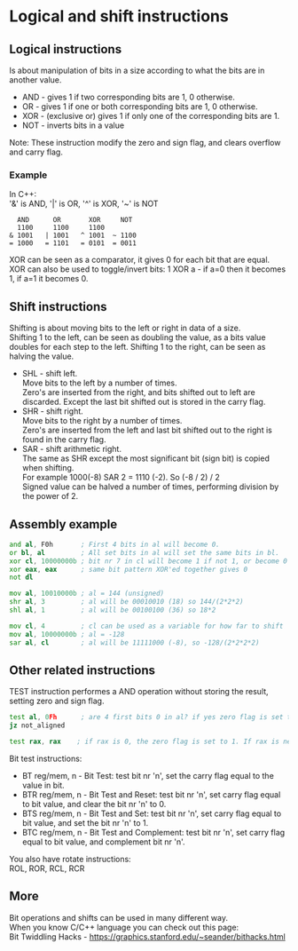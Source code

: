 # Logical and shift instructions

## Logical instructions
Is about manipulation of bits in a size according to what the bits are in another value.

- AND - gives 1 if two corresponding bits are 1, 0 otherwise. <br>
- OR - gives 1 if one or both corresponding bits are 1, 0 otherwise. <br>
- XOR - (exclusive or) gives 1 if only one of the corresponding bits are 1. <br>
- NOT - inverts bits in a value

Note: These instruction modify the zero and sign flag, and clears overflow and carry flag.

### Example
In C++: <br>
'&' is AND, '|' is OR, '^' is XOR, '~' is NOT
```
  AND      OR       XOR     NOT
  1100     1100     1100
& 1001   | 1001   ^ 1001  ~ 1100
= 1000   = 1101   = 0101  = 0011
```
XOR can be seen as a comparator, it gives 0 for each bit that are equal. <br>
XOR can also be used to toggle/invert bits: 1 XOR a - if a=0 then it becomes 1, if a=1 it becomes 0.

## Shift instructions
Shifting is about moving bits to the left or right in data of a size. <br>
Shifting 1 to the left, can be seen as doubling the value, as a bits value doubles for each step to the left.
Shifting 1 to the right, can be seen as halving the value.

- SHL - shift left. <br>
  Move bits to the left by a number of times. <br>
  Zero's are inserted from the right, and bits shifted out to left are discarded.
  Except the last bit shifted out is stored in the carry flag.  
- SHR - shift right. <br>
  Move bits to the right by a number of times. <br>
  Zero's are inserted from the left and last bit shifted out to the right is found in the carry flag.
- SAR - shift arithmetic right. <br>
  The same as SHR except the most significant bit (sign bit) is copied when shifting. <br>
  For example 1000(-8) SAR 2 = 1110 (-2). So (-8 / 2) / 2 <br>
  Signed value can be halved a number of times, performing division by the power of 2.

## Assembly example
```asm
and al, F0h       ; First 4 bits in al will become 0.
or bl, al         ; All set bits in al will set the same bits in bl.
xor cl, 10000000b ; bit nr 7 in cl will become 1 if not 1, or become 0 if it is 1
xor eax, eax      ; same bit pattern XOR'ed together gives 0
not dl

mov al, 10010000b ; al = 144 (unsigned)
shr al, 3         ; al will be 00010010 (18) so 144/(2*2*2)
shl al, 1         ; al will be 00100100 (36) so 18*2

mov cl, 4         ; cl can be used as a variable for how far to shift
mov al, 10000000b ; al = -128
sar al, cl        ; al will be 11111000 (-8), so -128/(2*2*2*2)
```

## Other related instructions
TEST instruction performes a AND operation without storing the result, setting zero and sign flag. <br>
```asm
test al, 0Fh      ; are 4 first bits 0 in al? if yes zero flag is set to 1, else 0.
jz not_aligned

test rax, rax    ; if rax is 0, the zero flag is set to 1. If rax is negative, the sign flag is set to 1.
```

Bit test instructions: <br>
- BT reg/mem, n - Bit Test: test bit nr 'n', set the carry flag equal to the value in bit.
- BTR reg/mem, n - Bit Test and Reset: test bit nr 'n', set carry flag equal to bit value, and clear the bit nr 'n' to 0.
- BTS reg/mem, n - Bit Test and Set: test bit nr 'n', set carry flag equal to bit value, and set the bit nr 'n' to 1.
- BTC reg/mem, n - Bit Test and Complement: test bit nr 'n', set carry flag equal to bit value, and complement bit nr 'n'.

You also have rotate instructions:<br>
ROL, ROR, RCL, RCR

## More
Bit operations and shifts can be used in many different way. <br>
When you know C/C++ language you can check out this page: <br>
Bit Twiddling Hacks - https://graphics.stanford.edu/~seander/bithacks.html
